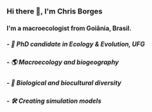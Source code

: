 <!--
**chrisborges/chrisborges** is a ✨ _special_ ✨ repository because its `README.md` (this file) appears on your GitHub profile.

Here are some ideas to get you started:

-->

### Hi there 👋, I'm Chris Borges
#### I'm a macroecologist from Goiânia, Brasil.

##### - 🔎 PhD candidate in Ecology & Evolution, UFG
##### - 🌎 Macroecology and biogeography
##### - 🐒 Biological and biocultural diversity
##### - 🛠 Creating simulation models
